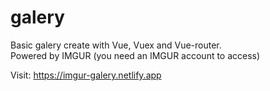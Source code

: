 # galery
Basic galery create with Vue, Vuex and Vue-router.<br/>
Powered by IMGUR (you need an IMGUR account to access)

Visit: https://imgur-galery.netlify.app